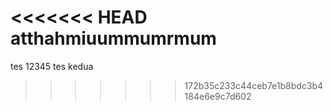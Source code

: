 <<<<<<< HEAD
atthahmiuummumrmum
=======
tes 12345
tes kedua
>>>>>>> 172b35c233c44ceb7e1b8bdc3b4184e6e9c7d602
